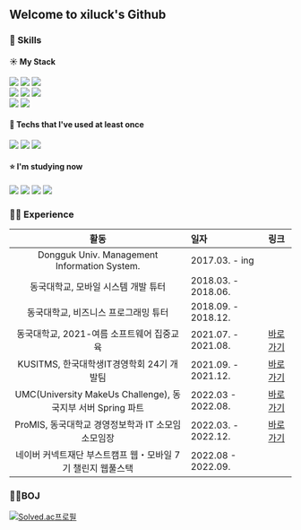<h2>Welcome to xiluck's Github</h2>

<h3>
  
  ### 📖 Skills
  
  #### ☀️ My Stack
  <div style = font-size: 12>
    <img src="https://img.shields.io/badge/Python-3776AB?style=flat-square&logo=Python&logoColor=white"/>
    <img src="https://img.shields.io/badge/JavaScript-F7DF1E?style=flat-square&logo=JavaScript&logoColor=white"/>
    <img src="https://img.shields.io/badge/TypeScript-3178C6?style=flat-square&logo=TypeScript&logoColor=white"/>
  </div>
  <div>
    <img src="https://img.shields.io/badge/React-61DAFB?style=flat-square&logo=React&logoColor=white"/>
    <img src="https://img.shields.io/badge/Node.js-339933?style=flat-square&logo=Node.js&logoColor=white"/>
    <img src="https://img.shields.io/badge/mysql-4479A1?style=flat-square&logo=mysql&logoColor=white"/>
  <div/>
  
  <div>
    <img src="https://img.shields.io/badge/GitHub-181717?style=flat-square&logo=GitHub&logoColor=white"/>
    <img src="https://img.shields.io/badge/Figma-F24E1E?style=flat-square&logo=Figma&logoColor=white"/>
    
  </div>
  
  #### 🌙 Techs that I've used at least once
  <div>
    <img src="https://img.shields.io/badge/Java-007396?style=flat-square&logo=Java&logoColor=white"/>
    <img src="https://img.shields.io/badge/Spring-6DB33F?style=flat-square&logo=Spring&logoColor=white"/>
    <img src="https://img.shields.io/badge/Springboot-6DB33F?style=flat-square&logo=Springboot&logoColor=white"/>  
  </div>
    
  #### ⭐️ I'm studying now
  <div>
    <img src="https://img.shields.io/badge/Next.js-000000?style=flat-square&logo=Next.js&logoColor=white"/>
    <img src="https://img.shields.io/badge/express-000000?style=flat-square&logo=Express&logoColor=white"/>
    <img src="https://img.shields.io/badge/NestJs-E0234E?style=flat-square&logo=NestJs&logoColor=white"/>
    <img src="https://img.shields.io/badge/MongoDB-47A248?style=flat-square&logo=MongoDB&logoColor=white"/>
  </div>
  
  ### 🏃‍♀️ Experience
  | 활동 | 일자 | 링크 |
  |:---:|:---|:---:|
  | Dongguk Univ. Management Information System. | 2017.03. - ing| |
  | 동국대학교, 모바일 시스템 개발 튜터 | 2018.03. - 2018.06. | | 
  | 동국대학교, 비즈니스 프로그래밍 튜터 | 2018.09. - 2018.12. | |
  | 동국대학교, 2021-여름 소프트웨어 집중교육 | 2021.07. - 2021.08. | [바로가기](https://github.com/xilucks/java_Study/tree/master/src/Hello_algo) | 
  | KUSITMS, 한국대학생IT경영학회 24기 개발팀 | 2021.09. - 2021.12. | [바로가기](https://github.com/1thefull-Project/Frontend) |
  | UMC(University MakeUs Challenge), 동국지부 서버 Spring 파트 | 2022.03 - 2022.08.| [바로가기](https://github.com/MailboxOfMind/MailboxOfMind_BackEnd)|
  | ProMIS, 동국대학교 경영정보학과 IT 소모임 소모임장 | 2022.03. - 2022.12. | [바로가기](https://github.com/ProMIS-DGU)
  | 네이버 커넥트재단 부스트캠프 웹・모바일 7기 챌린지 웹풀스택 | 2022.08 - 2022.09. ||

 
  
</h3>

### 👨‍💻BOJ 
  
[![Solved.ac프로필](http://mazassumnida.wtf/api/v2/generate_badge?boj=siun0331)](https://solved.ac/siun0331)

